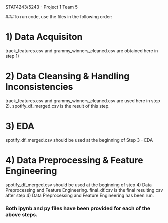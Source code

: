STAT4243/5243 - Project 1 Team 5

###To run code, use the files in the following order:

# 1) Data Acquisiton
track_features.csv and grammy_winners_cleaned.csv are obtained here in step 1)
# 2) Data Cleansing & Handling Inconsistencies
track_features.csv and grammy_winners_cleaned.csv are used here in step 2). 
spotify_df_merged.csv is the result of this step.
# 3) EDA
spotify_df_merged.csv should be used at the beginning of Step 3 - EDA
# 4) Data Preprocessing & Feature Engineering
spotify_df_merged.csv should be used at the beginning of step 4) Data Preprocessing and Feature Engineering.
final_df.csv is the final resulting csv after step 4) Data Preprocessing and Feature Engineering has been run.

### Both ipynb and py files have been provided for each of the above steps.
